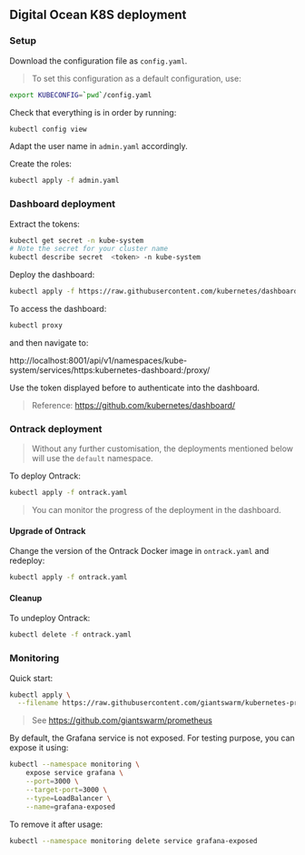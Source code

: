 ## Digital Ocean K8S deployment

### Setup

Download the configuration file as `config.yaml`.

> To set this configuration as a default configuration, use:

```bash
export KUBECONFIG=`pwd`/config.yaml
```

Check that everything is in order by running:

```bash
kubectl config view
```

Adapt the user name in `admin.yaml` accordingly.

Create the roles:

```bash
kubectl apply -f admin.yaml
```

### Dashboard deployment

Extract the tokens:

```bash
kubectl get secret -n kube-system
# Note the secret for your cluster name
kubectl describe secret  <token> -n kube-system
```

Deploy the dashboard:

```bash
kubectl apply -f https://raw.githubusercontent.com/kubernetes/dashboard/v1.10.1/src/deploy/recommended/kubernetes-dashboard.yaml
```

To access the dashboard:

```bash
kubectl proxy
```

and then navigate to:

http://localhost:8001/api/v1/namespaces/kube-system/services/https:kubernetes-dashboard:/proxy/

Use the token displayed before to authenticate into the dashboard.

> Reference: https://github.com/kubernetes/dashboard/

### Ontrack deployment

> Without any further customisation, the deployments mentioned below will use the `default` namespace.

To deploy Ontrack:

```bash
kubectl apply -f ontrack.yaml
```

> You can monitor the progress of the deployment in the dashboard.

#### Upgrade of Ontrack

Change the version of the Ontrack Docker image in `ontrack.yaml` and redeploy:

```bash
kubectl apply -f ontrack.yaml
```

#### Cleanup

To undeploy Ontrack:

```bash
kubectl delete -f ontrack.yaml 
```

### Monitoring

Quick start:

```bash
kubectl apply \
  --filename https://raw.githubusercontent.com/giantswarm/kubernetes-prometheus/master/manifests-all.yaml
```

> See https://github.com/giantswarm/prometheus

By default, the Grafana service is not exposed. For testing purpose, you can expose it using:

```bash
kubectl --namespace monitoring \
    expose service grafana \
    --port=3000 \
    --target-port=3000 \
    --type=LoadBalancer \
    --name=grafana-exposed
```

To remove it after usage:

```bash
kubectl --namespace monitoring delete service grafana-exposed
```
